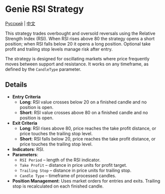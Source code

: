 # Genie RSI Strategy
[Русский](README_ru.md) | [中文](README_cn.md)

This strategy trades overbought and oversold reversals using the Relative Strength Index (RSI). When RSI rises above 80 the strategy opens a short position; when RSI falls below 20 it opens a long position. Optional take profit and trailing stop levels manage risk after entry.

The strategy is designed for oscillating markets where price frequently moves between support and resistance. It works on any timeframe, as defined by the `CandleType` parameter.

## Details

- **Entry Criteria**  
  - **Long**: RSI value crosses below 20 on a finished candle and no position is open.  
  - **Short**: RSI value crosses above 80 on a finished candle and no position is open.
- **Exit Criteria**  
  - **Long**: RSI rises above 80, price reaches the take profit distance, or price touches the trailing stop level.  
  - **Short**: RSI falls below 20, price reaches the take profit distance, or price touches the trailing stop level.
- **Indicators**: RSI.
- **Parameters**:  
  - `RSI Period` – length of the RSI indicator.  
  - `Take Profit` – distance in price units for profit target.  
  - `Trailing Stop` – distance in price units for trailing stop.  
  - `Candle Type` – timeframe of processed candles.
- **Position Management**: Uses market orders for entries and exits. Trailing stop is recalculated on each finished candle.
